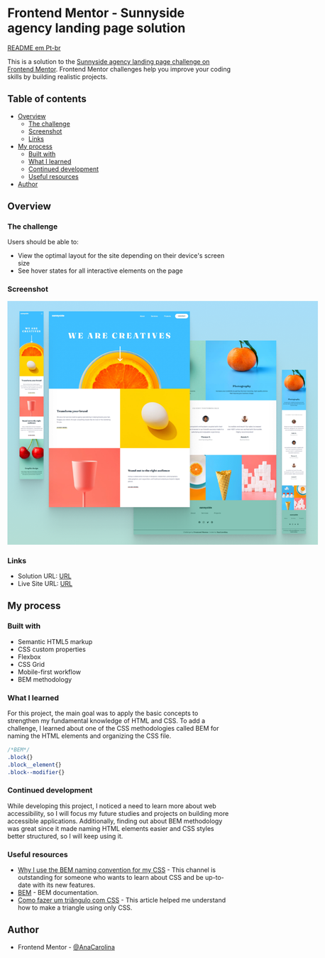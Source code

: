 # Frontend Mentor - Sunnyside agency landing page solution

[README em Pt-br](./README_pt-br.md)

This is a solution to the [Sunnyside agency landing page challenge on Frontend Mentor](https://www.frontendmentor.io/challenges/sunnyside-agency-landing-page-7yVs3B6ef). Frontend Mentor challenges help you improve your coding skills by building realistic projects.

## Table of contents

- [Overview](#overview)
  - [The challenge](#the-challenge)
  - [Screenshot](#screenshot)
  - [Links](#links)
- [My process](#my-process)
  - [Built with](#built-with)
  - [What I learned](#what-i-learned)
  - [Continued development](#continued-development)
  - [Useful resources](#useful-resources)
- [Author](#author)

## Overview

### The challenge

Users should be able to:

- View the optimal layout for the site depending on their device's screen size
- See hover states for all interactive elements on the page

### Screenshot

<!-- ![](./src/screenshot.png) -->
<img src="./src/screenshot.png" alt="Screenshot of the site" style="max-width: 700px;">

### Links

- Solution URL: [URL](https://your-solution-url.com)
- Live Site URL: [URL](https://your-live-site-url.com)

## My process

### Built with

- Semantic HTML5 markup
- CSS custom properties
- Flexbox
- CSS Grid
- Mobile-first workflow
- BEM methodology


### What I learned

For this project, the main goal was to apply the basic concepts to strengthen my fundamental knowledge of HTML and CSS. To add a challenge,  I learned about one of the CSS methodologies called BEM for naming the HTML elements and organizing the CSS file.

```css
/*BEM*/
.block{}
.block__element{}
.block--modifier{}
```

### Continued development

While developing this project, I noticed a need to learn more about web accessibility, so I will focus my future studies and projects on building more accessible applications. Additionally, finding out about BEM methodology was great since it made naming  HTML elements easier and CSS styles better structured, so I will keep using it.

### Useful resources

- [Why I use the BEM naming convention for my CSS](https://youtu.be/SLjHSVwXYq4?si=OCKEiEbcyhHxPUN4) - This channel is outstanding for someone who wants to learn about CSS and be up-to-date with its new features. 
- [BEM](https://getbem.com/introduction/) - BEM documentation. 
- [Como fazer um triângulo com CSS](https://medium.com/horadecodar/como-fazer-um-tri%C3%A2ngulo-com-css-8621d57f4d35) - This article helped me understand how to make a triangle using only CSS.


## Author
- Frontend Mentor - [@AnaCarolina](https://www.frontendmentor.io/profile/AnaCarol2001)

